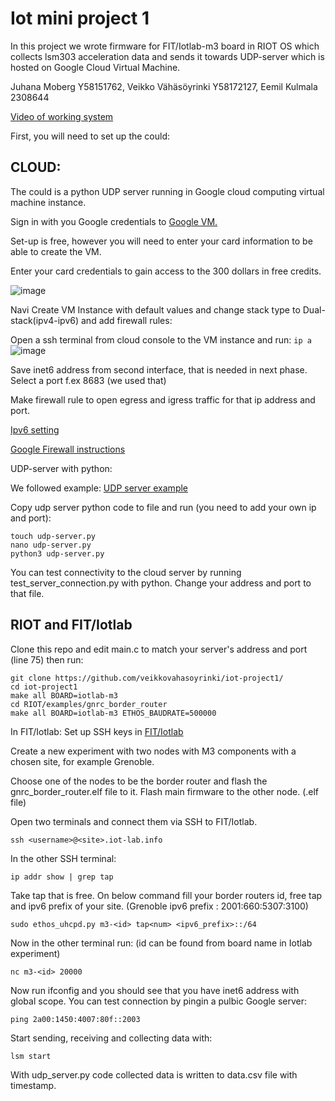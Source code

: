 # Iot mini project 1

In this project we wrote firmware for FIT/Iotlab-m3 board in RIOT OS which collects lsm303 acceleration data and sends it towards UDP-server which is hosted on Google Cloud Virtual Machine.

Juhana Moberg Y58151762, Veikko Vähäsöyrinki Y58172127, Eemil Kulmala 2308644 

[Video of working system](https://youtube.com/shorts/glUFfosewVg?feature=share)

First, you will need to set up the could:
## CLOUD: 
The could is a python UDP server running in Google cloud computing virtual machine instance.

Sign in with you Google credentials to [Google VM.](https://cloud.google.com/compute?hl=en) 

Set-up is free, however you will need to enter your card information to be able to create the VM. 

Enter your card credentials to gain access to the 300 dollars in free credits.

![image](https://github.com/veikkovahasoyrinki/iot-project1/assets/151513154/61ea1cee-238e-425b-b172-85d1456786b0)

Navi
Create VM Instance with default values and change stack type to Dual-stack(ipv4-ipv6) and add firewall rules: 

Open a ssh terminal from cloud console to the VM instance and run: 
``` ip a ```
![image](https://github.com/veikkovahasoyrinki/iot-project1/assets/151513154/8d3a4404-e79f-4586-bf65-6e15da82959d)

Save inet6 address from second interface, that is needed in next phase. Select a port f.ex 8683 (we used that) 

Make firewall rule to open egress and igress traffic for that ip address and port.

[Ipv6 setting](https://cloud.google.com/compute/docs/ip-addresses/configure-ipv6-address) 

[Google Firewall instructions](https://cloud.google.com/firewall/docs/firewalls)


UDP-server with python: 

We followed example: [UDP server example](https://pythontic.com/modules/socket/udp-client-server-example) 

Copy udp server python code to file and run (you need to add your own ip and port): 
```
touch udp-server.py
nano udp-server.py
python3 udp-server.py
```

You can test connectivity to the cloud server by running test_server_connection.py with python. Change your address and port to that file.

## RIOT and FIT/Iotlab


Clone this repo and edit main.c to match your server's address and port (line 75) then run: 

```
git clone https://github.com/veikkovahasoyrinki/iot-project1/
cd iot-project1
make all BOARD=iotlab-m3
cd RIOT/examples/gnrc_border_router
make all BOARD=iotlab-m3 ETHOS_BAUDRATE=500000
```

In FIT/Iotlab:
Set up SSH keys in [FIT/Iotlab](https://iot-lab.github.io/docs/getting-started/ssh-access/)

Create a new experiment with two nodes with M3 components with a chosen site, for example Grenoble. 

Choose one of the nodes to be the border router and flash the gnrc_border_router.elf file to it. Flash main firmware to the other node. (.elf file)

Open two terminals and connect them via SSH to FIT/Iotlab. 
```
ssh <username>@<site>.iot-lab.info
```

In the other SSH terminal:

```
ip addr show | grep tap
```

Take tap that is free.
On below command fill your border routers id, free tap and ipv6 prefix of your site. (Grenoble ipv6 prefix : 2001:660:5307:3100)

```
sudo ethos_uhcpd.py m3-<id> tap<num> <ipv6_prefix>::/64
```

Now in the other terminal run: (id can be found from board name in Iotlab experiment)
```
nc m3-<id> 20000
```

Now run ifconfig and you should see that you have inet6 address with global scope.
You can test connection by pingin a pulbic Google server:

```
ping 2a00:1450:4007:80f::2003
```

Start sending, receiving and collecting data with: 

```
lsm start
```

With udp_server.py code collected data is written to data.csv file with timestamp.
